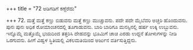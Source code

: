 +++
title = "72 ಅಡಿಗಡಿಗೆ ಕಣ್ದೆರೆದು"

+++
72. ಮತ್ತೆ ಮತ್ತೆ ಕಣ್ಣು ಬಿಡುವನು ಮತ್ತೆ ಕಣ್ಣು ಮುಚ್ಚುವನು. ಪದೇ ಪದೇ ಮೈಬೆವರಿ ಅಚ್ಚರಿ ಹೊಂದುವನು. ಪುನಃ ಪುನಃ ಅಧಿಕ ರೋಮಾಂಚನದಲ್ಲಿ ತೂಗಾಡುವನು. ಬಾರಿ ಬಾರಿಗೂ ಮನಸ್ಸಿನಲ್ಲಿ ಹರ್ಷ ಉಕ್ಕಿ ಉಬ್ಬುವನು. ಇನ್ನೊಮ್ಮೆ ಮತ್ತೊಮ್ಮೆ ಭಯದಿಂದ ತತ್ತರಿಸಿ ದೇಹವನ್ನು ಭೂಮಿಗೆ ಚಾಚಿ ಎರಡು ಉದ್ದನೆ ತೋಳುಗಳನ್ನು ನೀಡಿ ಒರಗುವನು. ಹೀಗೆ ವಿಹ್ವಳ ಸ್ಥಿತಿಯಲ್ಲಿ ವಿಕಲಮತಿಯಿಂದ ಅರ್ಜುನ ವರ್ತಿಸುತ್ತಿದ್ದನು.